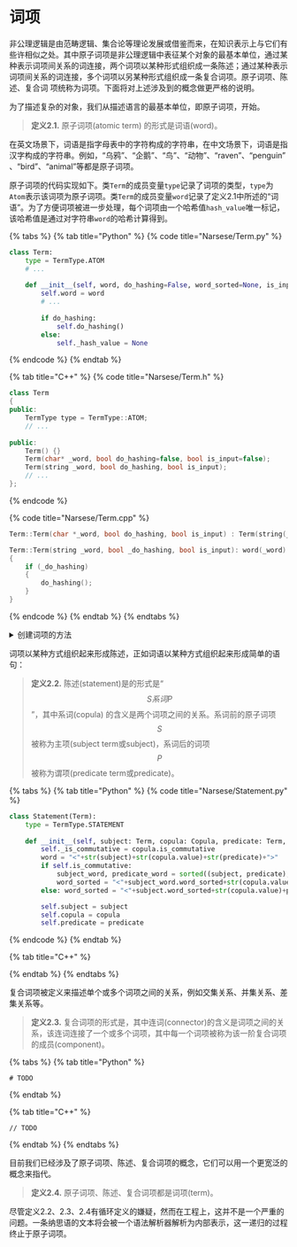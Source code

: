 # 词项

非公理逻辑是由范畴逻辑、集合论等理论发展或借鉴而来，在知识表示上与它们有些许相似之处。其中原子词项是非公理逻辑中表征某个对象的最基本单位，通过某种表示词项间关系的词连接，两个词项以某种形式组织成一条陈述；通过某种表示词项间关系的词连接，多个词项以另某种形式组织成一条复合词项。原子词项、陈述、复合词 项统称为词项。下面将对上述涉及到的概念做更严格的说明。

为了描述复杂的对象，我们从描述语言的最基本单位，即原子词项，开始。

> **定义2.1.** 原子词项(atomic term) 的形式是词语(word)。

在英文场景下，词语是指字母表中的字符构成的字符串，在中文场景下，词语是指汉字构成的字符串。例如，“乌鸦”、“企鹅”、“鸟”、“动物”、“raven”、“penguin” 、“bird”、“animal”等都是原子词项。

原子词项的代码实现如下。类`Term`的成员变量`type`记录了词项的类型，`type`为`Atom`表示该词项为原子词项。类`Term`的成员变量`word`记录了定义2.1中所述的“词语”。为了方便词项被进一步处理，每个词项由一个哈希值`hash_value`唯一标记，该哈希值是通过对字符串`word`的哈希计算得到。

{% tabs %}
{% tab title="Python" %}
{% code title="Narsese/Term.py" %}
```python
class Term:
    type = TermType.ATOM
    # ...
        
    def __init__(self, word, do_hashing=False, word_sorted=None, is_input=False) -> None:
        self.word = word
        # ...
        
        if do_hashing:
            self.do_hashing()
        else:
            self._hash_value = None
```
{% endcode %}
{% endtab %}

{% tab title="C++" %}
{% code title="Narsese/Term.h" %}
```cpp
class Term
{
public:
    TermType type = TermType::ATOM;
    // ...
    
public:
    Term() {}
    Term(char* _word, bool do_hashing=false, bool is_input=false);
    Term(string _word, bool do_hashing, bool is_input);
    // ...
};
```
{% endcode %}

{% code title="Narsese/Term.cpp" %}
```cpp
Term::Term(char *_word, bool do_hashing, bool is_input) : Term(string(_word), do_hashing, is_input) {}

Term::Term(string _word, bool _do_hashing, bool is_input): word(_word)
{
    if (_do_hashing)
    {
        do_hashing();
    }
}
```
{% endcode %}
{% endtab %}
{% endtabs %}

<details>

<summary>创建词项的方法</summary>

通过例如以下代码，即可创建一个原子词项

Python:

```python
from Narsese import Term
term = Term("bird")
print(term)
```

C++:

```cpp
#include "Narsese/Term.h"
using TERM::Term;
term = Term("bird");
std::cout << term.word << endl;
```

</details>

词项以某种方式组织起来形成陈述，正如词语以某种方式组织起来形成简单的语句：

> **定义2.2.** 陈述(statement)是的形式是“$$S 系词 P$$”，其中系词(copula) 的含义是两个词项之间的关系。系词前的原子词项$$S$$被称为主项(subject term或subject)，系词后的词项$$P$$被称为谓项(predicate term或predicate)。

{% tabs %}
{% tab title="Python" %}
{% code title="Narsese/Statement.py" %}
```python
class Statement(Term):
    type = TermType.STATEMENT
    
    def __init__(self, subject: Term, copula: Copula, predicate: Term, is_input: bool=False) -> None:
        self._is_commutative = copula.is_commutative
        word = "<"+str(subject)+str(copula.value)+str(predicate)+">"
        if self.is_commutative:
            subject_word, predicate_word = sorted((subject, predicate), key=hash)
            word_sorted = "<"+subject_word.word_sorted+str(copula.value)+predicate_word.word_sorted+">"
        else: word_sorted = "<"+subject.word_sorted+str(copula.value)+predicate.word_sorted+">"

        self.subject = subject
        self.copula = copula
        self.predicate = predicate

```
{% endcode %}
{% endtab %}

{% tab title="C++" %}

{% endtab %}
{% endtabs %}



复合词项被定义来描述单个或多个词项之间的关系，例如交集关系、并集关系、差集关系等。

> **定义2.3.** 复合词项的形式是，其中连词(connector)的含义是词项之间的关系，该连词连接了一个或多个词项，其中每一个词项被称为该一阶复合词项的成员(component)。

{% tabs %}
{% tab title="Python" %}
```
# TODO
```
{% endtab %}

{% tab title="C++" %}
```
// TODO
```
{% endtab %}
{% endtabs %}

目前我们已经涉及了原子词项、陈述、复合词项的概念，它们可以用一个更宽泛的概念来指代。

> **定义2.4.** 原子词项、陈述、复合词项都是词项(term)。

尽管定义2.2、2.3、2.4有循环定义的嫌疑，然而在工程上，这并不是一个严重的问题。一条纳思语的文本将会被一个语法解析器解析为内部表示，这一递归的过程终止于原子词项。

